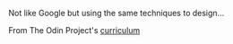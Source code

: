 Not like Google but using the same techniques to design...

From The Odin Project's [curriculum](http://www.theodinproject.com/courses/web-development-101/lessons/html-css)
